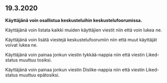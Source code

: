 ## 19.3.2020

**Käyttäjänä voin osallistua keskusteluihin keskustelufoorumissa.**

Käyttäjänä voin listata kaikki muiden käyttäjien viestit niin että voin lukea ne.

Käyttäjänä voin lisätä viestejä keskustelufoorumiin niin että muut käyttäjät voivat lukea ne.

Käyttäjänä voin painaa jonkun viestin tykkää-nappia niin että viestin Liked-status muuttuu tosiksi.

Käyttäjänä voin painaa jonkun viestin Dislike-nappia niin että viestin Liked-status muuttuu epätosiksi.
